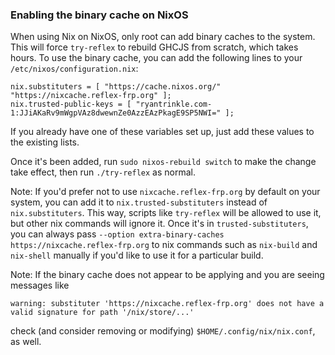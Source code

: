 ### Enabling the binary cache on NixOS

When using Nix on NixOS, only root can add binary caches to the system.  This will force `try-reflex` to rebuild GHCJS from scratch, which takes hours.  To use the binary cache, you can add the following lines to your `/etc/nixos/configuration.nix`:

```
nix.substituters = [ "https://cache.nixos.org/" "https://nixcache.reflex-frp.org" ];
nix.trusted-public-keys = [ "ryantrinkle.com-1:JJiAKaRv9mWgpVAz8dwewnZe0AzzEAzPkagE9SP5NWI=" ];
```

If you already have one of these variables set up, just add these values to the existing lists.

Once it's been added, run `sudo nixos-rebuild switch` to make the change take effect, then run `./try-reflex` as normal.

Note: If you'd prefer not to use `nixcache.reflex-frp.org` by default on your system, you can add it to `nix.trusted-substituters` instead of `nix.substituters`.  This way, scripts like `try-reflex` will be allowed to use it, but other nix commands will ignore it.  Once it's in `trusted-substituters`, you can always pass `--option extra-binary-caches https://nixcache.reflex-frp.org` to nix commands such as `nix-build` and `nix-shell` manually if you'd like to use it for a particular build.

Note: If the binary cache does not appear to be applying and you are seeing messages like
```
warning: substituter 'https://nixcache.reflex-frp.org' does not have a valid signature for path '/nix/store/...'
```
check (and consider removing or modifying) `$HOME/.config/nix/nix.conf`, as well.
